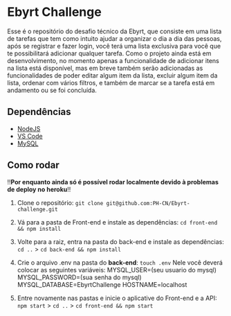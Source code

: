 # **Ebyrt Challenge**

Esse é o repositório do desafio técnico da Ebyrt, que consiste em uma lista de tarefas que tem como intuito ajudar a organizar o dia a dia das pessoas, após se registrar e fazer login, você terá uma lista exclusiva para você que te possibilitará adicionar qualquer tarefa. Como o projeto ainda está em desenvolvimento, no momento apenas a funcionalidade de adicionar itens na lista está disponível, mas em breve também serão adicionadas as funcionalidades de poder editar algum item da lista, excluir algum item da lista, ordenar com vários filtros, e também de marcar se a tarefa está em andamento ou se foi concluída.

## **Dependências**

- [NodeJS](https://nodejs.org/en/download)
- [VS Code](https://code.visualstudio.com)
- [MySQL](https://www.mysql.com/downloads)

## **Como rodar**

!!**Por enquanto ainda só é possível rodar localmente devido à problemas de deploy no heroku**!!

1. Clone o repositório:
`git clone git@github.com:PH-CN/Ebyrt-challenge.git`

2. Vá para a pasta de Front-end e instale as dependências:
`cd front-end && npm install`

3. Volte para a raiz, entra na pasta do back-end e instale as dependências:
`cd ..` >
`cd back-end && npm install`

4. Crie o arquivo .env na pasta do **back-end**:
`touch .env`
Nele você deverá colocar as seguintes variáveis: 
MYSQL_USER=(seu usuario do mysql) 
MYSQL_PASSWORD=(sua senha do mysql) 
MYSQL_DATABASE=EbyrtChallenge
HOSTNAME=localhost

5. Entre novamente nas pastas e inicie o aplicative do Front-end e a API:
`npm start` >
`cd ..` >
`cd front-end && npm start`
